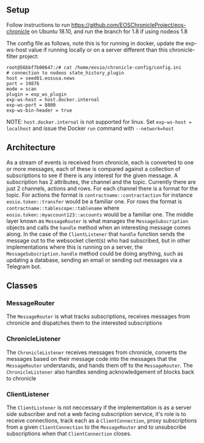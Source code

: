 ## Setup

Follow instructions to run https://github.com/EOSChronicleProject/eos-chronicle on Ubuntu 18.10, and run the branch for 1.8 if using nodeos 1.8

The config file as follows, note this is for running in docker, update the exp-ws-host value if running locally or on a server different than this chronicle-filter project:
```
root@56bbf7b00647:/# cat /home/eosio/chronicle-config/config.ini
# connection to nodeos state_history_plugin
host = seed01.eosusa.news
port = 19876
mode = scan
plugin = exp_ws_plugin
exp-ws-host = host.docker.internal
exp-ws-port = 8800
exp-ws-bin-header = true
```

NOTE: `host.docker.internal` is not supported for linux. Set `exp-ws-host = localhost` and issue the Docker `run` command with `--network=host` 

## Architecture
As a stream of events is received from chronicle, each is converted to one or more messages, each of these is compared against a collection of subscriptions to see if there is any interest for the given message.  A subscription has 2 attributes, the channel and the topic.  Currently there are just 2 channels, actions and rows.  For each channel there is a format for the topic.  For actions the format is `contractname::contractaction` for instance `eosio.token::transfer` would be a familiar one.  For rows the format is `contractname::tablescope::tablename` where `eosio.token::myaccount123::accounts` would be a familiar one.  The middle layer known as `MessageRouter` is what manages the `MessageSubscription` objects and calls the `handle` method when an interesting message comes along.  In the case of the `ClientListener` that `handle` function sends the message out to the websocket client(s) who had subscribed, but in other implementations where this is running on a server, the `MessageSubscription.handle` method could be doing anything, such as updating a database, sending an email or sending out messages via a Telegram bot.

## Classes

### MessageRouter
The `MessageRouter` is what tracks subscriptions, receives messages from chronicle and dispatches them to the interested subscriptions

### ChronicleListener
The `ChronicleListener` receives messages from chronicle, converts the messages based on their message code into the messages that the `MessageRouter` understands, and hands them off to the `MessageRouter`.  The `ChronicleListener` also handles sending acknowledgement of blocks back to chronicle

### ClientListener
The `ClientListener` is not neccessary if the implementation is as a server side subscriber and not a web facing subscription service, it's role is to receive connections, track each as a `ClientConnection`, proxy subscriptions from a given `ClientConnection` to the `MessageRouter` and to unsubscribe subscriptions when that `ClientConnection` closes.